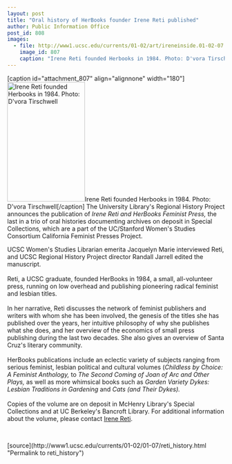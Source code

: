 ```yaml
---
layout: post
title: "Oral history of HerBooks founder Irene Reti published"
author: Public Information Office
post_id: 808
images:
  - file: http://www1.ucsc.edu/currents/01-02/art/ireneinside.01-02-07.180.jpg
    image_id: 807
    caption: "Irene Reti founded Herbooks in 1984. Photo: D'vora Tirschwell"
---
```


[caption id="attachment_807" align="alignnone" width="180"]<a href="http://localhost/mysite/wp-content/uploads/2002/01/ireneinside.01-02-07.180.jpg"><img class="size-full wp-image-807" src="http://localhost/mysite/wp-content/uploads/2002/01/ireneinside.01-02-07.180.jpg" alt="Irene Reti founded Herbooks in 1984. Photo: D'vora Tirschwell" width="180" height="276" /></a>Irene Reti founded Herbooks in 1984. Photo: D'vora Tirschwell[/caption]
The University Library's Regional History Project announces the publication of <i>Irene Reti and HerBooks Feminist Press,</i> the last in a trio of oral histories documenting archives on deposit in Special Collections, which are a part of the UC/Stanford Women's Studies Consortium California Feminist Presses Project.
<p>
  UCSC Women's Studies Librarian emerita Jacquelyn Marie interviewed Reti, and UCSC Regional History Project director Randall Jarrell edited the manuscript.<br>
  <br>
  Reti, a UCSC graduate, founded HerBooks in 1984, a small, all-volunteer press, running on low overhead and publishing pioneering radical feminist and lesbian titles.<br>
  <br>
  In her narrative, Reti discusses the network of feminist publishers and writers with whom she has been involved, the genesis of the titles she has published over the years, her intuitive philosophy of why she publishes what she does, and her overview of the economics of small press publishing during the last two decades. She also gives an overview of Santa Cruz's literary community.<br>
  <br>
  HerBooks publications include an eclectic variety of subjects ranging from serious feminist, lesbian political and cultural volumes (<i>Childless by Choice: A Feminist Anthology,</i> to <i>The Second Coming of Joan of Arc and Other Plays,</i> as well as more whimsical books such as <i>Garden Variety Dykes: Lesbian Traditions in Gardening</i> and <i>Cats (and Their Dykes).</i><br>
  <br>
  Copies of the volume are on deposit in McHenry Library's Special Collections and at UC Berkeley's Bancroft Library. For additional information about the volume, please contact <a href="mailto:ihreti@cats.ucsc.edu">Irene Reti</a>.
</p>
<p>
  <br>

</p>
<p>

</p>
[source](http://www1.ucsc.edu/currents/01-02/01-07/reti_history.html "Permalink to reti_history")
